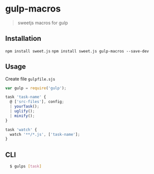 gulp-macros
===========

> sweetjs macros for gulp

Installation
------------

`npm install sweet.js`
`npm install sweet.js gulp-macros --save-dev`

Usage
-----

Create file `gulpfile.sjs`

```js
var gulp = require('gulp');

task 'task-name' {
  @ ['src-files'], config;
  | yourTask();
  | uglify();
  | minify();
}

task 'watch' {
  watch '**/*.js', ['task-name'];
}
```

CLI
---

```bash
  $ gulps [task]
```

